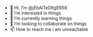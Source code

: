 - 👋 Hi, I’m @jEbAiTeDtIgER56
- 👀 I’m interested in things
- 🌱 I’m currently learning things
- 💞️ I’m looking to collaborate on things
- 📫 How to reach me i am unreachable

<!---
jEbAiTeDtIgER56/jEbAiTeDtIgER56 is a ✨ special ✨ repository because its `README.md` (this file) appears on your GitHub profile.
You can click the Preview link to take a look at your changes.
--->

